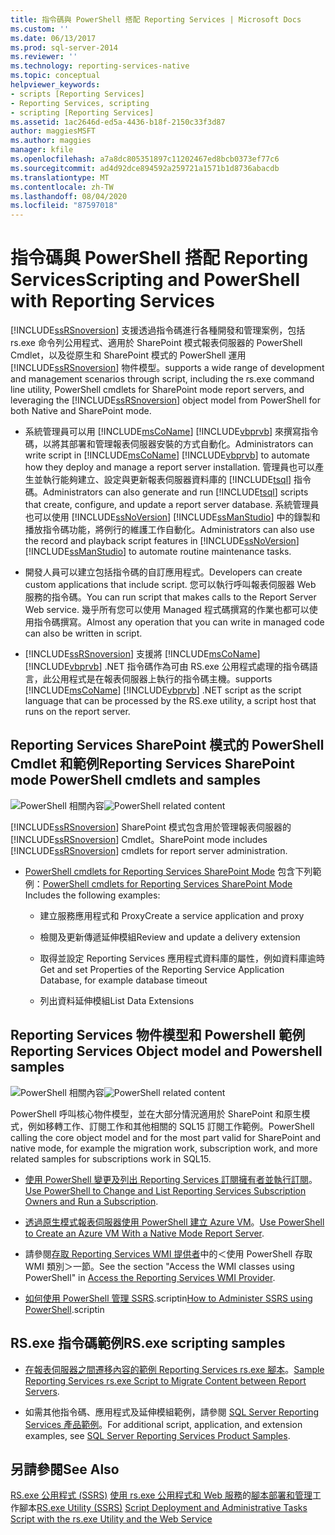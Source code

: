 ```yaml
---
title: 指令碼與 PowerShell 搭配 Reporting Services | Microsoft Docs
ms.custom: ''
ms.date: 06/13/2017
ms.prod: sql-server-2014
ms.reviewer: ''
ms.technology: reporting-services-native
ms.topic: conceptual
helpviewer_keywords:
- scripts [Reporting Services]
- Reporting Services, scripting
- scripting [Reporting Services]
ms.assetid: 1ac2646d-ed5a-4436-b18f-2150c33f3d87
author: maggiesMSFT
ms.author: maggies
manager: kfile
ms.openlocfilehash: a7a8dc805351897c11202467ed8bcb0373ef77c6
ms.sourcegitcommit: ad4d92dce894592a259721a1571b1d8736abacdb
ms.translationtype: MT
ms.contentlocale: zh-TW
ms.lasthandoff: 08/04/2020
ms.locfileid: "87597018"
---
```

# <a name="scripting-and-powershell-with-reporting-services"></a><span data-ttu-id="7b3b5-102">指令碼與 PowerShell 搭配 Reporting Services</span><span class="sxs-lookup"><span data-stu-id="7b3b5-102">Scripting and PowerShell with Reporting Services</span></span>
  [!INCLUDE[ssRSnoversion](../../../includes/ssrsnoversion-md.md)] <span data-ttu-id="7b3b5-103">支援透過指令碼進行各種開發和管理案例，包括 rs.exe 命令列公用程式、適用於 SharePoint 模式報表伺服器的 PowerShell Cmdlet，以及從原生和 SharePoint 模式的 PowerShell 運用 [!INCLUDE[ssRSnoversion](../../../includes/ssrsnoversion-md.md)] 物件模型。</span><span class="sxs-lookup"><span data-stu-id="7b3b5-103">supports a wide range of development and management scenarios through script, including the rs.exe command line utility, PowerShell cmdlets for SharePoint mode report servers, and leveraging the [!INCLUDE[ssRSnoversion](../../../includes/ssrsnoversion-md.md)] object model from PowerShell for both Native and SharePoint mode.</span></span>

-   <span data-ttu-id="7b3b5-104">系統管理員可以用 [!INCLUDE[msCoName](../../../includes/msconame-md.md)] [!INCLUDE[vbprvb](../../../includes/vbprvb-md.md)] 來撰寫指令碼，以將其部署和管理報表伺服器安裝的方式自動化。</span><span class="sxs-lookup"><span data-stu-id="7b3b5-104">Administrators can write script in [!INCLUDE[msCoName](../../../includes/msconame-md.md)] [!INCLUDE[vbprvb](../../../includes/vbprvb-md.md)] to automate how they deploy and manage a report server installation.</span></span> <span data-ttu-id="7b3b5-105">管理員也可以產生並執行能夠建立、設定與更新報表伺服器資料庫的 [!INCLUDE[tsql](../../includes/tsql-md.md)] 指令碼。</span><span class="sxs-lookup"><span data-stu-id="7b3b5-105">Administrators can also generate and run [!INCLUDE[tsql](../../includes/tsql-md.md)] scripts that create, configure, and update a report server database.</span></span> <span data-ttu-id="7b3b5-106">系統管理員也可以使用 [!INCLUDE[ssNoVersion](../../includes/ssnoversion-md.md)] [!INCLUDE[ssManStudio](../../includes/ssmanstudio-md.md)] 中的錄製和播放指令碼功能，將例行的維護工作自動化。</span><span class="sxs-lookup"><span data-stu-id="7b3b5-106">Administrators can also use the record and playback script features in [!INCLUDE[ssNoVersion](../../includes/ssnoversion-md.md)] [!INCLUDE[ssManStudio](../../includes/ssmanstudio-md.md)] to automate routine maintenance tasks.</span></span>

-   <span data-ttu-id="7b3b5-107">開發人員可以建立包括指令碼的自訂應用程式。</span><span class="sxs-lookup"><span data-stu-id="7b3b5-107">Developers can create custom applications that include script.</span></span> <span data-ttu-id="7b3b5-108">您可以執行呼叫報表伺服器 Web 服務的指令碼。</span><span class="sxs-lookup"><span data-stu-id="7b3b5-108">You can run script that makes calls to the Report Server Web service.</span></span> <span data-ttu-id="7b3b5-109">幾乎所有您可以使用 Managed 程式碼撰寫的作業也都可以使用指令碼撰寫。</span><span class="sxs-lookup"><span data-stu-id="7b3b5-109">Almost any operation that you can write in managed code can also be written in script.</span></span>

-   [!INCLUDE[ssRSnoversion](../../../includes/ssrsnoversion-md.md)] <span data-ttu-id="7b3b5-110">支援將 [!INCLUDE[msCoName](../../../includes/msconame-md.md)] [!INCLUDE[vbprvb](../../../includes/vbprvb-md.md)] .NET 指令碼作為可由 RS.exe 公用程式處理的指令碼語言，此公用程式是在報表伺服器上執行的指令碼主機。</span><span class="sxs-lookup"><span data-stu-id="7b3b5-110">supports [!INCLUDE[msCoName](../../../includes/msconame-md.md)] [!INCLUDE[vbprvb](../../../includes/vbprvb-md.md)] .NET script as the script language that can be processed by the RS.exe utility, a script host that runs on the report server.</span></span>

## <a name="reporting-services-sharepoint-mode-powershell-cmdlets-and-samples"></a><span data-ttu-id="7b3b5-111">Reporting Services SharePoint 模式的 PowerShell Cmdlet 和範例</span><span class="sxs-lookup"><span data-stu-id="7b3b5-111">Reporting Services SharePoint mode PowerShell cmdlets and samples</span></span>
 <span data-ttu-id="7b3b5-112">![PowerShell 相關內容](../media/rs-powershellicon.jpg "PowerShell 相關內容")</span><span class="sxs-lookup"><span data-stu-id="7b3b5-112">![PowerShell related content](../media/rs-powershellicon.jpg "PowerShell related content")</span></span>

 [!INCLUDE[ssRSnoversion](../../../includes/ssrsnoversion-md.md)] <span data-ttu-id="7b3b5-113">SharePoint 模式包含用於管理報表伺服器的 [!INCLUDE[ssRSnoversion](../../../includes/ssrsnoversion-md.md)] Cmdlet。</span><span class="sxs-lookup"><span data-stu-id="7b3b5-113">SharePoint mode includes [!INCLUDE[ssRSnoversion](../../../includes/ssrsnoversion-md.md)] cmdlets for report server administration.</span></span>

-   <span data-ttu-id="7b3b5-114">[PowerShell cmdlets for Reporting Services SharePoint Mode](../powershell-cmdlets-for-reporting-services-sharepoint-mode.md) 包含下列範例：</span><span class="sxs-lookup"><span data-stu-id="7b3b5-114">[PowerShell cmdlets for Reporting Services SharePoint Mode](../powershell-cmdlets-for-reporting-services-sharepoint-mode.md) Includes the following examples:</span></span>

    -   <span data-ttu-id="7b3b5-115">建立服務應用程式和 Proxy</span><span class="sxs-lookup"><span data-stu-id="7b3b5-115">Create a service application and proxy</span></span>

    -   <span data-ttu-id="7b3b5-116">檢閱及更新傳遞延伸模組</span><span class="sxs-lookup"><span data-stu-id="7b3b5-116">Review and update a delivery extension</span></span>

    -   <span data-ttu-id="7b3b5-117">取得並設定 Reporting Services 應用程式資料庫的屬性，例如資料庫逾時</span><span class="sxs-lookup"><span data-stu-id="7b3b5-117">Get and set Properties of the Reporting Service Application Database, for example database timeout</span></span>

    -   <span data-ttu-id="7b3b5-118">列出資料延伸模組</span><span class="sxs-lookup"><span data-stu-id="7b3b5-118">List Data Extensions</span></span>

## <a name="reporting-services-object-model-and-powershell-samples"></a><span data-ttu-id="7b3b5-119">Reporting Services 物件模型和 Powershell 範例</span><span class="sxs-lookup"><span data-stu-id="7b3b5-119">Reporting Services Object model and Powershell samples</span></span>
 <span data-ttu-id="7b3b5-120">![PowerShell 相關內容](../media/rs-powershellicon.jpg "PowerShell 相關內容")</span><span class="sxs-lookup"><span data-stu-id="7b3b5-120">![PowerShell related content](../media/rs-powershellicon.jpg "PowerShell related content")</span></span>

 <span data-ttu-id="7b3b5-121">PowerShell 呼叫核心物件模型，並在大部分情況適用於 SharePoint 和原生模式，例如移轉工作、訂閱工作和其他相關的 SQL15 訂閱工作範例。</span><span class="sxs-lookup"><span data-stu-id="7b3b5-121">PowerShell calling the core object model and for the most part valid for SharePoint and native mode, for example the migration work, subscription work, and more related samples for subscriptions work in SQL15.</span></span>

-   <span data-ttu-id="7b3b5-122">[使用 PowerShell 變更及列出 Reporting Services 訂閱擁有者並執行訂閱](../subscriptions/manage-subscription-owners-and-run-subscription-powershell.md)。</span><span class="sxs-lookup"><span data-stu-id="7b3b5-122">[Use PowerShell to Change and List Reporting Services Subscription Owners and Run a Subscription](../subscriptions/manage-subscription-owners-and-run-subscription-powershell.md).</span></span>

-   <span data-ttu-id="7b3b5-123">[透過原生模式報表伺服器使用 PowerShell 建立 Azure VM](https://msdn.microsoft.com/library/azure/dn449661.aspx)。</span><span class="sxs-lookup"><span data-stu-id="7b3b5-123">[Use PowerShell to Create an Azure VM With a Native Mode Report Server](https://msdn.microsoft.com/library/azure/dn449661.aspx).</span></span>

-   <span data-ttu-id="7b3b5-124">請參閱[存取 Reporting Services WMI 提供者](access-the-reporting-services-wmi-provider.md)中的＜使用 PowerShell 存取 WMI 類別＞一節。</span><span class="sxs-lookup"><span data-stu-id="7b3b5-124">See the section "Access the WMI classes using PowerShell" in [Access the Reporting Services WMI Provider](access-the-reporting-services-wmi-provider.md).</span></span>

-   <span data-ttu-id="7b3b5-125">[如何使用 PowerShell 管理 SSRS](https://www.sqlshack.com/how-to-administer-sql-server-reporting-services-ssrs-subscriptions-using-powershell/).scriptin</span><span class="sxs-lookup"><span data-stu-id="7b3b5-125">[How to Administer SSRS using PowerShell](https://www.sqlshack.com/how-to-administer-sql-server-reporting-services-ssrs-subscriptions-using-powershell/).scriptin</span></span>

## <a name="rsexe-scripting-samples"></a><span data-ttu-id="7b3b5-126">RS.exe 指令碼範例</span><span class="sxs-lookup"><span data-stu-id="7b3b5-126">RS.exe scripting samples</span></span>

-   <span data-ttu-id="7b3b5-127">[在報表伺服器之間遷移內容的範例 Reporting Services rs.exe 腳本](sample-reporting-services-rs-exe-script-to-copy-content-between-report-servers.md)。</span><span class="sxs-lookup"><span data-stu-id="7b3b5-127">[Sample Reporting Services rs.exe Script to Migrate Content between Report Servers](sample-reporting-services-rs-exe-script-to-copy-content-between-report-servers.md).</span></span>

-   <span data-ttu-id="7b3b5-128">如需其他指令碼、應用程式及延伸模組範例，請參閱 [SQL Server Reporting Services 產品範例](https://go.microsoft.com/fwlink/?LinkId=177889)。</span><span class="sxs-lookup"><span data-stu-id="7b3b5-128">For additional script, application, and extension examples, see [SQL Server Reporting Services Product Samples](https://go.microsoft.com/fwlink/?LinkId=177889).</span></span>

## <a name="see-also"></a><span data-ttu-id="7b3b5-129">另請參閱</span><span class="sxs-lookup"><span data-stu-id="7b3b5-129">See Also</span></span>
 <span data-ttu-id="7b3b5-130">[RS.exe 公用程式 &#40;SSRS&#41;](rs-exe-utility-ssrs.md) [使用 rs.exe 公用程式和 Web 服務](script-with-the-rs-exe-utility-and-the-web-service.md)的[腳本部署和管理](script-deployment-and-administrative-tasks.md)工作腳本</span><span class="sxs-lookup"><span data-stu-id="7b3b5-130">[RS.exe Utility &#40;SSRS&#41;](rs-exe-utility-ssrs.md) [Script Deployment and Administrative Tasks](script-deployment-and-administrative-tasks.md) [Script with the rs.exe Utility and the Web Service](script-with-the-rs-exe-utility-and-the-web-service.md)</span></span>


